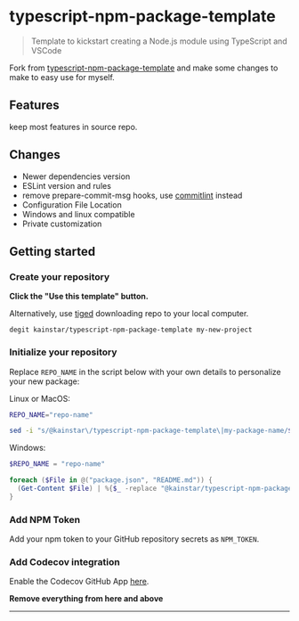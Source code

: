 # typescript-npm-package-template

> Template to kickstart creating a Node.js module using TypeScript and VSCode

Fork from [typescript-npm-package-template](https://github.com/ryansonshine/typescript-npm-package-template) and make some changes to make to easy use for myself.

## Features

keep most features in source repo.

## Changes

- Newer dependencies version
- ESLint version and rules
- remove prepare-commit-msg hooks, use [commitlint](https://github.com/conventional-changelog/commitlint) instead
- Configuration File Location
- Windows and linux compatible
- Private customization

## Getting started

### Create your repository

**Click the "Use this template" button.**

Alternatively, use [tiged](https://github.com/tiged/tiged) downloading repo to your local computer.

```
degit kainstar/typescript-npm-package-template my-new-project
```

### Initialize your repository

Replace `REPO_NAME` in the script below with your own details to personalize your new package:

Linux or MacOS:

```bash
REPO_NAME="repo-name"

sed -i "s/@kainstar\/typescript-npm-package-template\|my-package-name/$REPO_NAME/g" package.json README.md
```

Windows:

```powershell
$REPO_NAME = "repo-name"

foreach ($File in @("package.json", "README.md")) {
  (Get-Content $File) | %{$_ -replace "@kainstar/typescript-npm-package-template|my-package-name", $REPO_NAME} | Set-Content $File
}
```

### Add NPM Token

Add your npm token to your GitHub repository secrets as `NPM_TOKEN`.

### Add Codecov integration

Enable the Codecov GitHub App [here](https://github.com/apps/codecov).

**Remove everything from here and above**

---
